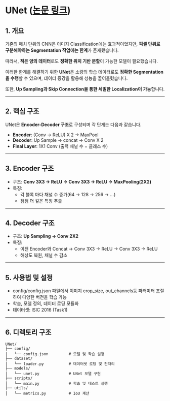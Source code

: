 # UNet ([논문 링크](https://arxiv.org/pdf/1505.04597))

## 1. 개요

기존의 패치 단위의 CNN은 이미지 Classification에는 효과적이었지만, **픽셀 단위로 구분해야하는 Segmentation 작업에는 한계**가 존재했습니다.

따라서, **적은 양의 데이터**로도 **정확한 위치 기반 분할**이 가능한 모델이 필요했습니다.

이러한 한계를 해결하기 위한 **UNet**은 소량의 학습 데이터로도 **정확한 Segmentation을 수행**할 수 있으며, 데이터 증강을 활용해 성능을 끌어올렸습니다.

또한, **Up Sampling과 Skip Connection을 통한 세밀한 Localization이 가능**합니다.

---

## 2. 핵심 구조

UNet은 **Encoder-Decoder 구조**로 구성되며 각 단계는 다음과 같습니다.
- **Encoder**: (Conv → ReLU) X 2 → MaxPool
- **Decoder**: Up Sample → concat → Conv X 2
- **Final Layer**: 1X1 Conv (출력 채널 수 = 클래스 수)

---

## 3. Encoder 구조

- 구조: **Conv 3X3 → ReLU → Conv 3X3 → ReLU → MaxPooling(2X2)**
- 특징: 
    - 각 블록 마다 채널 수 증가(64 → 128 → 256 → ...)
    - 점점 더 깊은 특징 추출

---

## 4. Decoder 구조

- 구조: **Up Sampling → Conv 2X2**
- 특징: 
    - 이전 Encoder와 Concat → Conv 3X3 → ReLU → Conv 3X3 → ReLU
    - 해상도 복원, 채널 수 감소
---

## 5. 사용법 및 설정

- config/config.json 파일에서 이미지 crop_size, out_channels등 파러미터 조절하여 다양한 버전을 학습 가능
- 학습, 모델 정의, 데이터 로딩 모듈화
- 데이터셋: ISIC 2016 (Task1)

---

## 6. 디렉토리 구조
```
UNet/
├── config/
│   └── config.json         # 모델 및 학습 설정
├── dataset/
│   └── loader.py           # 데이터셋 로딩 및 전처리
├── models/
│   └── unet.py             # UNet 모델 구현
├── scripts/
│   └── main.py             # 학습 및 테스트 실행
├── utils/
│   └── metrics.py          # IoU 계산